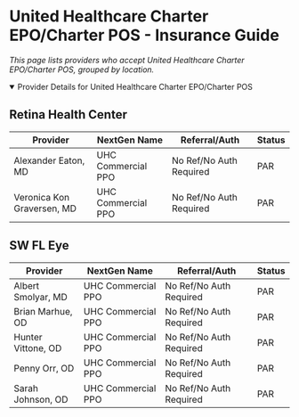 # United Healthcare Charter EPO/Charter POS - Insurance Guide

*This page lists providers who accept United Healthcare Charter EPO/Charter POS, grouped by location.*

<details open><summary>Provider Details for United Healthcare Charter EPO/Charter POS</summary>

## Retina Health Center

| Provider | NextGen Name | Referral/Auth | Status |
|----------|-------------|--------------|--------|
| Alexander Eaton, MD | UHC Commercial PPO | No Ref/No Auth Required | PAR |
| Veronica Kon Graversen, MD | UHC Commercial PPO | No Ref/No Auth Required | PAR |

## SW FL Eye

| Provider | NextGen Name | Referral/Auth | Status |
|----------|-------------|--------------|--------|
| Albert Smolyar, MD | UHC Commercial PPO | No Ref/No Auth Required | PAR |
| Brian Marhue, OD | UHC Commercial PPO | No Ref/No Auth Required | PAR |
| Hunter Vittone, OD | UHC Commercial PPO | No Ref/No Auth Required | PAR |
| Penny Orr, OD | UHC Commercial PPO | No Ref/No Auth Required | PAR |
| Sarah Johnson, OD | UHC Commercial PPO | No Ref/No Auth Required | PAR |

</details>

